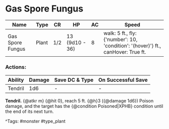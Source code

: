 # Gas Spore Fungus

| Name | Type | CR | HP | AC | Speed |
|------|------|----|----|----|-------|
| Gas Spore Fungus | Plant | 1/2 | 13 (9d10 - 36) | 8 | walk: 5 ft., fly: {'number': 10, 'condition': '(hover)'} ft., canHover: True ft. |

### Actions:

| Ability | Damage | Save DC & Type | On Successful Save |
|---------|--------|----------------|--------------------|
| Tendril | 1d6 | - | - |


**Tendril.** {@atkr m} {@hit 0}, reach 5 ft. {@h}3 ({@damage 1d6}) Poison damage, and the target has the {@condition Poisoned|XPHB} condition until the end of its next turn.

^Tags: #monster #type_plant